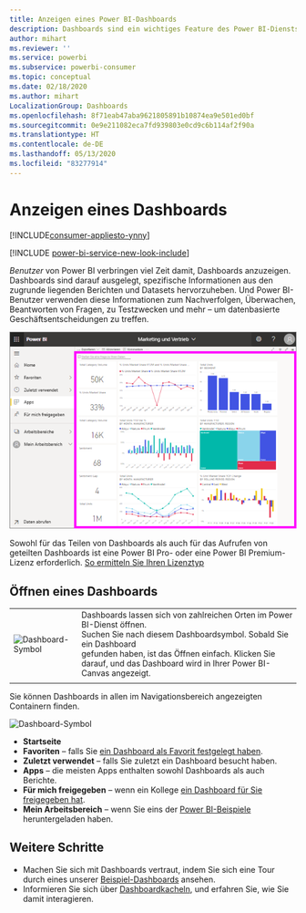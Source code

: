```yaml
---
title: Anzeigen eines Power BI-Dashboards
description: Dashboards sind ein wichtiges Feature des Power BI-Diensts. In diesem Artikel erfahren Sie, wie Sie sie öffnen und aufrufen.
author: mihart
ms.reviewer: ''
ms.service: powerbi
ms.subservice: powerbi-consumer
ms.topic: conceptual
ms.date: 02/18/2020
ms.author: mihart
LocalizationGroup: Dashboards
ms.openlocfilehash: 8f71eab47aba9621805891b10874ea9e501ed0bf
ms.sourcegitcommit: 0e9e211082eca7fd939803e0cd9c6b114af2f90a
ms.translationtype: HT
ms.contentlocale: de-DE
ms.lasthandoff: 05/13/2020
ms.locfileid: "83277914"
---
```

# <a name="view-a-dashboard"></a>Anzeigen eines Dashboards

[!INCLUDE[consumer-appliesto-ynny](../includes/consumer-appliesto-ynny.md)]

[!INCLUDE [power-bi-service-new-look-include](../includes/power-bi-service-new-look-include.md)]

*Benutzer* von Power BI verbringen viel Zeit damit, Dashboards anzuzeigen. Dashboards sind darauf ausgelegt, spezifische Informationen aus den zugrunde liegenden Berichten und Datasets hervorzuheben. Und Power BI-Benutzer verwenden diese Informationen zum Nachverfolgen, Überwachen, Beantworten von Fragen, zu Testzwecken und mehr – um datenbasierte Geschäftsentscheidungen zu treffen.

![Dashboard](media/end-user-dashboard-open/power-bi-new-dash-new.png)


Sowohl für das Teilen von Dashboards als auch für das Aufrufen von geteilten Dashboards ist eine Power BI Pro- oder eine Power BI Premium-Lizenz erforderlich. [So ermitteln Sie Ihren Lizenztyp](end-user-license.md) 

## <a name="open-a-dashboard"></a>Öffnen eines Dashboards



|              |         |
|------------|--------------------------------|
|![Dashboard-Symbol](media/end-user-dashboard-open/power-bi-dashboard-icon.png)      |Dashboards lassen sich von zahlreichen Orten im Power BI-Dienst öffnen. <br> Suchen Sie nach diesem Dashboardsymbol. Sobald Sie ein Dashboard <br>gefunden haben, ist das Öffnen einfach. Klicken Sie darauf, und das Dashboard wird in Ihrer Power BI-Canvas angezeigt. |
|                    |          |



Sie können Dashboards in allen im Navigationsbereich angezeigten Containern finden. 

![Dashboard-Symbol](media/end-user-dashboard-open/power-bi-open-dashboards.gif)

- **Startseite** 
- **Favoriten** – falls Sie [ein Dashboard als Favorit festgelegt haben](end-user-favorite.md).
- **Zuletzt verwendet** – falls Sie zuletzt ein Dashboard besucht haben.
- **Apps** – die meisten Apps enthalten sowohl Dashboards als auch Berichte.
- **Für mich freigegeben** – wenn ein Kollege [ein Dashboard für Sie freigegeben hat](end-user-shared-with-me.md).
- **Mein Arbeitsbereich** – wenn Sie eins der [Power BI-Beispiele](../create-reports/sample-datasets.md) heruntergeladen haben.



## <a name="next-steps"></a>Weitere Schritte
* Machen Sie sich mit Dashboards vertraut, indem Sie sich eine Tour durch eines unserer [Beispiel-Dashboards](../create-reports/sample-tutorial-connect-to-the-samples.md) ansehen.    
* Informieren Sie sich über [Dashboardkacheln](end-user-tiles.md), und erfahren Sie, wie Sie damit interagieren.
